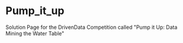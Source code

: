 # Pump_it_up
Solution Page for the DrivenData Competition called "Pump it Up: Data Mining the Water Table"
